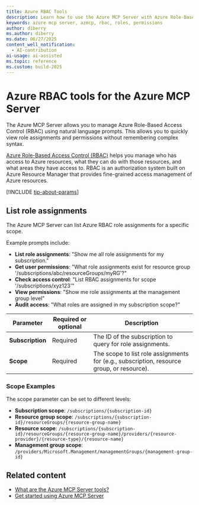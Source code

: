 ```yaml
---
title: Azure RBAC Tools 
description: Learn how to use the Azure MCP Server with Azure Role-Based Access Control (RBAC).
keywords: azure mcp server, azmcp, rbac, roles, permissions
author: diberry
ms.author: diberry
ms.date: 06/27/2025
content_well_notification: 
  - AI-contribution
ai-usage: ai-assisted
ms.topic: reference
ms.custom: build-2025
--- 
```

# Azure RBAC tools for the Azure MCP Server

The Azure MCP Server allows you to manage Azure Role-Based Access Control (RBAC) using natural language prompts. This allows you to quickly view role assignments and permissions without remembering complex syntax.

[Azure Role-Based Access Control (RBAC)](/azure/role-based-access-control/overview) helps you manage who has access to Azure resources, what they can do with those resources, and what areas they have access to. RBAC is an authorization system built on Azure Resource Manager that provides fine-grained access management of Azure resources.

[!INCLUDE [tip-about-params](../includes/tools/parameter-consideration.md)]

## List role assignments

The Azure MCP Server can list Azure RBAC role assignments for a specific scope.

Example prompts include:

- **List role assignments**: "Show me all role assignments for my subscription."
- **Get user permissions**: "What role assignments exist for resource group '/subscriptions/abc/resourceGroups/myRG'?"
- **Check access control**: "List RBAC assignments for scope '/subscriptions/xyz123'"
- **View permissions**: "Show me role assignments at the management group level"
- **Audit access**: "What roles are assigned in my subscription scope?"

| Parameter | Required or optional | Description |
|-----------|-------------|-------------|
| **Subscription** | Required | The ID of the subscription to query for role assignments.          |
| **Scope** | Required | The scope to list role assignments for (e.g., subscription, resource group, or resource).                                    |

### Scope Examples

The scope parameter can be set to different levels:

- **Subscription scope**: `/subscriptions/{subscription-id}`
- **Resource group scope**: `/subscriptions/{subscription-id}/resourceGroups/{resource-group-name}`
- **Resource scope**: `/subscriptions/{subscription-id}/resourceGroups/{resource-group-name}/providers/{resource-provider}/{resource-type}/{resource-name}`
- **Management group scope**: `/providers/Microsoft.Management/managementGroups/{management-group-id}`

## Related content

- [What are the Azure MCP Server tools?](index.md)
- [Get started using Azure MCP Server](../get-started.md)
